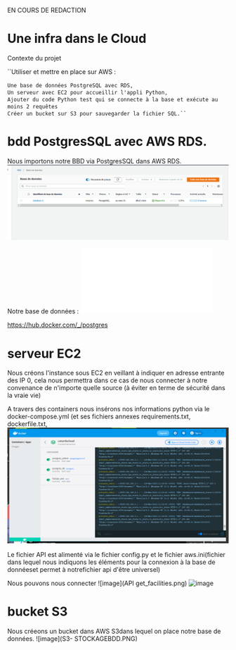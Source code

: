 EN COURS DE REDACTION

# Une infra dans le Cloud

Contexte du projet

``Utiliser et mettre en place sur AWS :

    Une base de données PostgreSQL avec RDS,
    Un serveur avec EC2 pour accueillir l'appli Python,
    Ajouter du code Python test qui se connecte à la base et exécute au moins 2 requêtes 
    Créer un bucket sur S3 pour sauvegarder la fichier SQL.``


# bdd PostgresSQL avec AWS RDS.

Nous importons notre BBD via PostgresSQL dans AWS RDS.
![image](RDS.PNG)

Notre base de données : ![source](Clubdata.sql) 

https://hub.docker.com/_/postgres


# serveur EC2
Nous créons l'instance sous EC2 en veillant à indiquer en adresse entrante des IP 0, cela nous permettra dans ce cas de nous connecter à notre convenance de n'importe quelle source (à éviter en terme de sécurité dans la vraie vie)

A travers des containers nous insérons nos informations python via le docker-compose.yml (et ses fichiers annexes requirements.txt, dockerfile.txt,
![image](CAPTUREDOCKER.PNG)

Le fichier API est alimenté via le fichier config.py et le fichier aws.ini(fichier dans lequel nous indiquons les éléments pour la connexion à la base de donnéeset permet à notrefichier api d'être universel)


Nous pouvons nous connecter 
![image](API get_facilities.png)
![image](fastapicapture.png)



# bucket S3
Nous créeons un bucket dans AWS S3dans lequel on place notre base de données.
![image](S3- STOCKAGEBDD.PNG)

